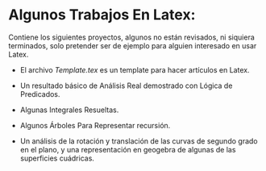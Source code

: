 # Algunos Trabajos En Latex:

Contiene los siguientes proyectos, algunos no están revisados, ni siquiera terminados, solo pretender ser de ejemplo para alguien interesado en usar Latex.

- El archivo *Template.tex* es un template para hacer artículos en Latex.

- Un resultado básico de Análisis Real demostrado con Lógica de Predicados.

- Algunas Integrales Resueltas.

- Algunos Árboles Para Representar recursión.

- Un análisis de la rotación y translación de las curvas de segundo grado en el plano, y una representación en geogebra de algunas de las superficies cuádricas.
